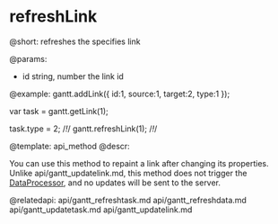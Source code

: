 refreshLink
=============
@short: refreshes the specifies link
	

@params:
- id	string, number	the link id



@example:
gantt.addLink({
    id:1,
    source:1,
    target:2,
    type:1
});

var task = gantt.getLink(1);

task.type = 2; /*!*/
gantt.refreshLink(1);       /*!*/

@template:	api_method
@descr:

You can use this method to repaint a link after changing its properties. Unlike api/gantt_updatelink.md, this method does not trigger the [DataProcessor](desktop/server_side.md), and no updates will be sent to the server.

@relatedapi:
    api/gantt_refreshtask.md
    api/gantt_refreshdata.md
    api/gantt_updatetask.md
    api/gantt_updatelink.md